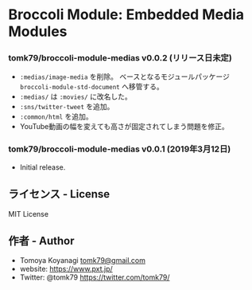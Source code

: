 # Broccoli Module: Embedded Media Modules

### tomk79/broccoli-module-medias v0.0.2 (リリース日未定)

- `:medias/image-media` を削除。 ベースとなるモジュールパッケージ `broccoli-module-std-document` へ移管する。
- `:medias/` は `:movies/` に改名した。
- `:sns/twitter-tweet` を追加。
- `:common/html` を追加。
- YouTube動画の幅を変えても高さが固定されてしまう問題を修正。

### tomk79/broccoli-module-medias v0.0.1 (2019年3月12日)

- Initial release.


## ライセンス - License

MIT License


## 作者 - Author

- Tomoya Koyanagi <tomk79@gmail.com>
- website: <https://www.pxt.jp/>
- Twitter: @tomk79 <https://twitter.com/tomk79/>
